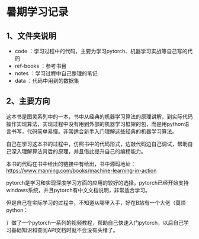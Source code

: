 # 暑期学习记录

## 1、文件夹说明

- code	         ：学习过程中的代码，主要为学习pytorch、机器学习实战等自己写的代码
- ref-books        ：参考书目
- notes               ：学习过程中自己整理的笔记
- data                 ：代码中用到的数据集

## 2、主要方向

[1.《机器学习实战》书籍]: https://book.douban.com/subject/24703171/

这本书是图灵系列中的一本，书中从经典的机器学习算法的原理讲解，到实际代码操作实现算法，实现过程中没有用到外部的机器学习框架的包，而是用python语言书写，代码简单易懂。非常适合新手入门理解这些经典的机器学习算法。

自己在学习这本书的过程中，仿照书中的代码形式，边敲代码边自己调试，帮助自己深入理解算法背后的原理，并且借此提升自己的编程能力。

本书的代码在书中给出的链接中有给出，书中源码地址：<https://www.manning.com/books/machine-learning-in-action>





[2.pytorch学习]: https://www.bilibili.com/video/av15997678

pytorch是学习和实现深度学习方面的应用的较好的选择，pytorch已经开始支持windows系统，并且pytorch有中文文档说明，非常适合学习。

但是自己在实际学习的过程中，不知道从哪里入手，好在B站有一个大佬（莫烦python：

[主页链接]: https://space.bilibili.com/243821484?spm_id_from=333.788.b_765f7570696e666f.1

）做了一个pytorch一系列的视频教程，帮助自己快速入门pytorch，以后自己学习基础知识和查阅API文档时就不会没有头绪了。

[pytorch中文文档]: https://pytorch-cn.readthedocs.io/zh/latest/package_references/torch/

​	
